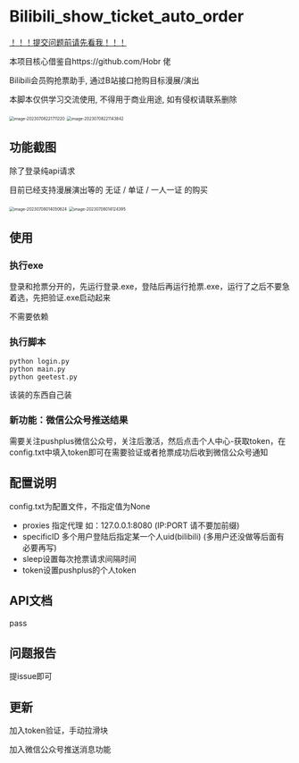 # Bilibili_show_ticket_auto_order

[！！！提交问题前请先看我！！！](HowToSubmitAnIssue.md)

本项目核心借鉴自https://github.com/Hobr 佬

Bilibili会员购抢票助手, 通过B站接口抢购目标漫展/演出

本脚本仅供学习交流使用, 不得用于商业用途, 如有侵权请联系删除

<img src="images\image-20230708221711220.png" alt="image-20230708221711220" style="zoom:50%;" />

<img src="images/a.png" alt="image-20230708221143842" style="zoom:50%;" />

## 功能截图

除了登录纯api请求

目前已经支持漫展演出等的 无证 / 单证 / 一人一证 的购买

<img src="images/image-20230708014050624.png" alt="image-20230708014050624" style="zoom:50%;" />

<img src="images\image-20230708014124395.png" alt="image-20230708014124395" style="zoom:50%;" />

## 使用

### 执行exe

登录和抢票分开的，先运行登录.exe，登陆后再运行抢票.exe，运行了之后不要急着选，先把验证.exe启动起来

不需要依赖

### 执行脚本

```shell
python login.py
python main.py
python geetest.py
```

该装的东西自己装

### 新功能：微信公众号推送结果

需要关注pushplus微信公众号，关注后激活，然后点击个人中心-获取token，在config.txt中填入token即可在需要验证或者抢票成功后收到微信公众号通知

## 配置说明

config.txt为配置文件，不指定值为None

- proxies 指定代理 如：127.0.0.1:8080 (IP:PORT 请不要加前缀)
- specificID 多个用户登陆后指定某一个人uid(bilibili) (多用户还没做等后面有必要再写)
- sleep设置每次抢票请求间隔时间
- token设置pushplus的个人token

## API文档

pass

## 问题报告

提issue即可

## 更新

加入token验证，手动拉滑块

加入微信公众号推送消息功能

